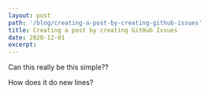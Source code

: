 ```yaml
---
layout: post
path: '/blog/creating-a-post-by-creating-github-issues'
title: Creating a post by creating GitHub Issues
date: 2020-12-01
excerpt: 
---
```

Can this really be this simple??

How does it do new lines?
